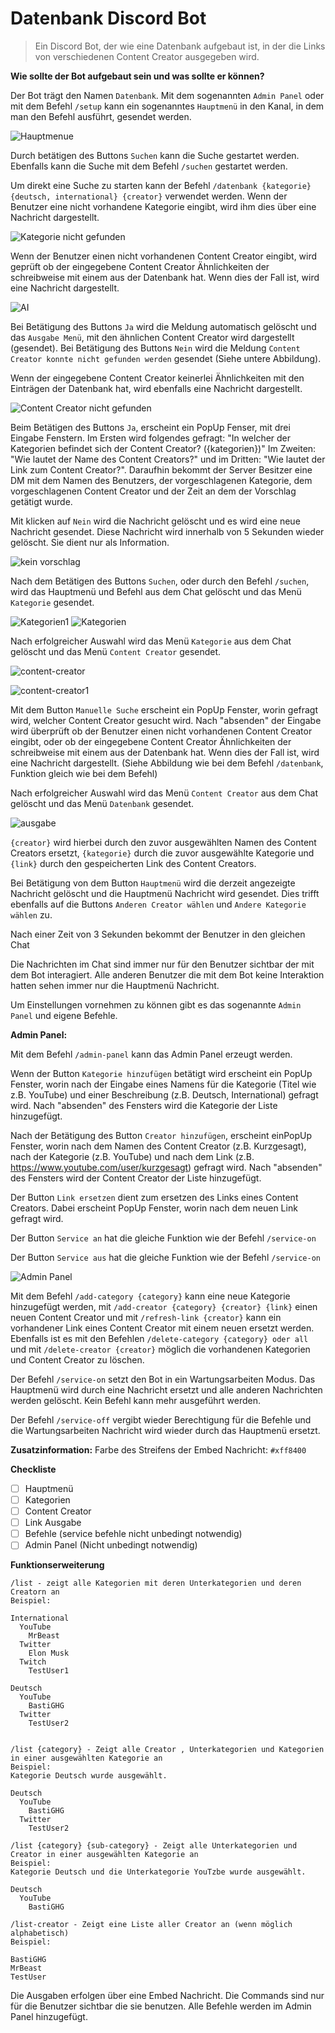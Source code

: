 # Datenbank Discord Bot
>Ein Discord Bot, der wie eine Datenbank aufgebaut ist, in der die Links von verschiedenen Content Creator ausgegeben wird.


**Wie sollte der Bot aufgebaut sein und was sollte er können?**

Der Bot trägt den Namen `Datenbank`. Mit dem sogenannten `Admin Panel` oder mit dem Befehl `/setup` kann ein sogenanntes `Hauptmenü` in den Kanal, in dem man den Befehl ausführt, gesendet werden.

![Hauptmenue](https://user-images.githubusercontent.com/122997603/213225467-5175aaaf-89a8-4f8e-9e9d-04a582edb1f0.png)

Durch betätigen des Buttons `Suchen` kann die Suche gestartet werden.
Ebenfalls kann die Suche mit dem Befehl `/suchen` gestartet werden.

Um direkt eine Suche zu starten kann der Befehl `/datenbank {kategorie} {deutsch, international} {creator}` verwendet werden.
Wenn der Benutzer eine nicht vorhandene Kategorie eingibt, wird ihm dies über eine Nachricht dargestellt. 

![Kategorie nicht gefunden](https://user-images.githubusercontent.com/122997603/213725469-e88168e0-335b-4e30-86c3-64b840d0b7bb.png)

Wenn der Benutzer einen nicht vorhandenen Content Creator eingibt, wird geprüft ob der eingegebene Content Creator Ähnlichkeiten der schreibweise mit einem aus der Datenbank hat. Wenn dies der Fall ist, wird eine Nachricht dargestellt. 

![AI](https://user-images.githubusercontent.com/122997603/213725812-93da1281-4908-4c7d-bdca-8fae3d473120.png)

Bei Betätigung des Buttons `Ja` wird die Meldung automatisch gelöscht und das `Ausgabe Menü`, mit den ähnlichen Content Creator wird dargestellt (gesendet). 
Bei Betätigung des Buttons `Nein` wird die Meldung `Content Creator konnte nicht gefunden werden` gesendet (Siehe untere Abbildung).

Wenn der eingegebene Content Creator keinerlei Ähnlichkeiten mit den Einträgen der Datenbank hat, wird ebenfalls eine Nachricht dargestellt. 

![Content Creator nicht gefunden](https://user-images.githubusercontent.com/122997603/213726117-4d92c116-04c4-4405-b761-0b0f6b1bf270.png)

Beim Betätigen des Buttons `Ja`, erscheint ein PopUp Fenser, mit drei Eingabe Fenstern. Im Ersten wird folgendes gefragt: "In welcher der Kategorien befindet sich der Content Creator? ({kategorien})" Im Zweiten: "Wie lautet der Name des Content Creators?" und im Dritten: "Wie lautet der Link zum Content Creator?".
Daraufhin bekommt der Server Besitzer eine DM mit dem Namen des Benutzers, der vorgeschlagenen Kategorie, dem vorgeschlagenen Content Creator und der Zeit an dem der Vorschlag getätigt wurde.

Mit klicken auf `Nein` wird die Nachricht gelöscht und es wird eine neue Nachricht gesendet. Diese Nachricht wird innerhalb von 5 Sekunden wieder gelöscht.
Sie dient nur als Information.

![kein vorschlag](https://user-images.githubusercontent.com/122997603/213724788-9fe5e05a-17a3-4347-8f13-851baddfbd83.png)

Nach dem Betätigen des Buttons `Suchen`, oder durch den Befehl `/suchen`, wird das Hauptmenü und Befehl aus dem Chat gelöscht und das Menü `Kategorie` gesendet.

![Kategorien1](https://user-images.githubusercontent.com/122997603/213714942-15edc92f-2388-4ce5-8ca8-9dc41c5281b4.png)
![Kategorien](https://user-images.githubusercontent.com/122997603/213715010-0b360fba-b8b6-431a-8c6f-380993ca16be.png)

Nach erfolgreicher Auswahl wird das Menü `Kategorie` aus dem Chat gelöscht und das Menü `Content Creator` gesendet.

![content-creator](https://user-images.githubusercontent.com/122997603/213732415-2e5188c8-a460-43dc-a331-12346093e1ea.png)

![content-creator1](https://user-images.githubusercontent.com/122997603/213278769-6bbf8a84-a7f3-48ce-875e-aa45dae63879.png)

Mit dem Button `Manuelle Suche` erscheint ein PopUp Fenster, worin gefragt wird, welcher Content Creator gesucht wird.
Nach "absenden" der Eingabe wird überprüft ob der Benutzer einen nicht vorhandenen Content Creator eingibt, oder ob der eingegebene Content Creator Ähnlichkeiten der schreibweise mit einem aus der Datenbank hat. Wenn dies der Fall ist, wird eine Nachricht dargestellt. (Siehe Abbildung wie bei dem Befehl `/datenbank`, Funktion gleich wie bei dem Befehl)

Nach erfolgreicher Auswahl wird das Menü `Content Creator` aus dem Chat gelöscht und das Menü `Datenbank` gesendet.

![ausgabe](https://user-images.githubusercontent.com/122997603/213277713-fba88c2f-3abf-4c7a-a9b7-229a65e1dd07.png)

`{creator}` wird hierbei durch den zuvor ausgewählten Namen des Content Creators ersetzt, `{kategorie}` durch die zuvor ausgewählte Kategorie und `{link}` durch den gespeicherten Link des Content Creators.

Bei Betätigung von dem Button `Hauptmenü` wird die derzeit angezeigte Nachricht gelöscht und die Hauptmenü Nachricht wird gesendet.
Dies trifft ebenfalls auf die Buttons `Anderen Creator wählen` und `Andere Kategorie wählen` zu.

Nach einer Zeit von 3 Sekunden bekommt der Benutzer in den gleichen Chat

Die Nachrichten im Chat sind immer nur für den Benutzer sichtbar der mit dem Bot interagiert. Alle anderen Benutzer die mit dem Bot keine Interaktion hatten sehen immer nur die Hauptmenü Nachricht.

Um Einstellungen vornehmen zu können gibt es das sogenannte `Admin Panel` und eigene Befehle.

**Admin Panel:**

Mit dem Befehl `/admin-panel` kann das Admin Panel erzeugt werden. 

Wenn der Button `Kategorie hinzufügen` betätigt wird erscheint ein PopUp Fenster, worin nach der Eingabe eines Namens für die Kategorie (Titel wie z.B. YouTube) und einer Beschreibung (z.B. Deutsch, International) gefragt wird.
Nach "absenden" des Fensters wird die Kategorie der Liste hinzugefügt.

Nach der Betätigung des Button `Creator hinzufügen`, erscheint einPopUp Fenster, worin nach dem Namen des Content Creator (z.B. Kurzgesagt), nach der Kategorie (z.B. YouTube) und nach dem Link (z.B. https://www.youtube.com/user/kurzgesagt) gefragt wird.
Nach "absenden" des Fensters wird der Content Creator der Liste hinzugefügt.

Der Button `Link ersetzen` dient zum ersetzen des Links eines Content Creators. Dabei erscheint PopUp Fenster, worin nach dem neuen Link gefragt wird.

Der Button `Service an` hat die gleiche Funktion wie der Befehl `/service-on`

Der Button `Service aus` hat die gleiche Funktion wie der Befehl `/service-on`

![Admin Panel](https://user-images.githubusercontent.com/122997603/213730549-35443a45-25df-43a7-b01b-61972d6607e7.png)

Mit dem Befehl `/add-category {category}` kann eine neue Kategorie hinzugefügt werden, mit `/add-creator {category} {creator} {link}` einen neuen Content Creator und mit `/refresh-link {creator}` kann ein vorhandener Link eines Content Creator mit einem neuen ersetzt werden.
Ebenfalls ist es mit den Befehlen `/delete-category {category} oder all` und mit `/delete-creator {creator}` möglich die vorhandenen Kategorien und Content Creator zu löschen.

Der Befehl `/service-on` setzt den Bot in ein Wartungsarbeiten Modus. Das Hauptmenü wird durch eine Nachricht ersetzt und alle anderen Nachrichten werden gelöscht. Kein Befehl kann mehr ausgeführt werden.

Der Befehl `/service-off` vergibt wieder Berechtigung für die Befehle und die Wartungsarbeiten Nachricht wird wieder durch das Hauptmenü ersetzt.

**Zusatzinformation:**
Farbe des Streifens der Embed Nachricht: `#xff8400`

**Checkliste**
- [ ] Hauptmenü
- [ ] Kategorien
- [ ] Content Creator
- [ ] Link Ausgabe
- [ ] Befehle (service befehle nicht unbedingt notwendig)
- [ ] Admin Panel (Nicht unbedingt notwendig)

**Funktionserweiterung**

```
/list - zeigt alle Kategorien mit deren Unterkategorien und deren Creatorn an
Beispiel:

International
  YouTube
    MrBeast
  Twitter
    Elon Musk
  Twitch
    TestUser1

Deutsch
  YouTube
    BastiGHG
  Twitter
    TestUser2


/list {category} - Zeigt alle Creator , Unterkategorien und Kategorien in einer ausgewählten Kategorie an
Beispiel:
Kategorie Deutsch wurde ausgewählt.

Deutsch
  YouTube
    BastiGHG
  Twitter
    TestUser2

/list {category} {sub-category} - Zeigt alle Unterkategorien und Creator in einer ausgewählten Kategorie an
Beispiel:
Kategorie Deutsch und die Unterkategorie YouTzbe wurde ausgewählt.

Deutsch
  YouTube
    BastiGHG

/list-creator - Zeigt eine Liste aller Creator an (wenn möglich alphabetisch)
Beispiel:

BastiGHG
MrBeast
TestUser
```

Die Ausgaben erfolgen über eine Embed Nachricht.
Die Commands sind nur für die Benutzer sichtbar die sie benutzen.
Alle Befehle werden im Admin Panel  hinzugefügt.
